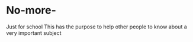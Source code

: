 # No-more-
Just for school 
This has the purpose to help other people to know about a very important subject 
